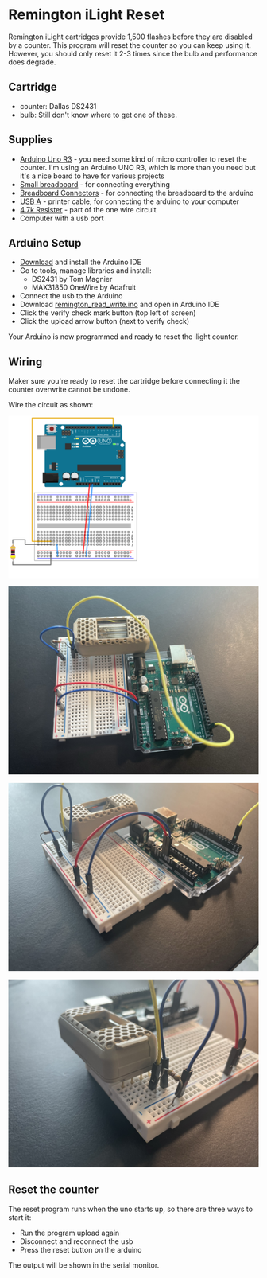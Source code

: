 # Remington iLight Reset
Remington iLight cartridges provide 1,500 flashes before they are disabled by a counter.
This program will reset the counter so you can keep using it. However, you should only reset it 2-3
times since the bulb and performance does degrade.

## Cartridge
* counter: Dallas DS2431
* bulb: Still don't know where to get one of these.

## Supplies
* [Arduino Uno R3](https://store-usa.arduino.cc/collections/boards/products/arduino-uno-rev3) -
you need some kind of micro controller to reset the counter. I'm using an Arduino UNO R3,
which is more than you need but it's a nice board to have for various projects
* [Small breadboard](https://www.amazon.com/gp/product/B07LFD4LT6/ref=ppx_yo_dt_b_search_asin_title?ie=UTF8&psc=1) - for connecting everything
* [Breadboard Connectors](https://www.amazon.com/EDGELEC-Breadboard-Optional-Assorted-Multicolored/dp/B07GD2BWPY/ref=sr_1_3?crid=1RBUWJZ3UI2OB&keywords=breadboard%2Bconnectors&qid=1679836820&s=electronics&sprefix=breadboard%2Bconnectors%2Celectronics%2C109&sr=1-3&th=1) - for connecting the breadboard to
the arduino
* [USB A](https://www.amazon.com/AmazonBasics-USB-2-0-Cable-Male/dp/B00NH11KIK/ref=sr_1_3?crid=1LLUP1W6PNBKT&keywords=usb+a&qid=1679836976&s=industrial&sprefix=usb+a%2Cindustrial%2C130&sr=1-3) - printer cable;
for connecting the arduino to your computer
* [4.7k Resister](https://www.amazon.com/EDGELEC-Resistor-Tolerance-Multiple-Resistance/dp/B07QJB3LGN/ref=sr_1_4?keywords=4.7k+ohm+resistor&qid=1679837113&s=industrial&sprefix=4.7k+re%2Cindustrial%2C151&sr=1-4) -
part of the one wire circuit
* Computer with a usb port

## Arduino Setup
* [Download](https://www.arduino.cc/en/software) and install the Arduino IDE
* Go to tools, manage libraries and install:
    * DS2431 by Tom Magnier
    * MAX31850 OneWire by Adafruit
* Connect the usb to the Arduino
* Download [remington_read_write.ino](remington_read_write.ino) and open in Arduino IDE
* Click the verify check mark button (top left of screen)
* Click the upload arrow button (next to verify check)

Your Arduino is now programmed and ready to reset the ilight counter.

## Wiring
Maker sure you're ready to reset the cartridge before connecting it the counter overwrite cannot be
undone.

Wire the circuit as shown:

![Wiring](images/circuit.png)

![Connection1](images/connected1.JPEG)

![Connection2](images/connected2.JPEG)

![Connection3](images/connected3.JPEG)

## Reset the counter
The reset program runs when the uno starts up, so there are three ways to start it:
* Run the program upload again
* Disconnect and reconnect the usb
* Press the reset button on the arduino

The output will be shown in the serial monitor.